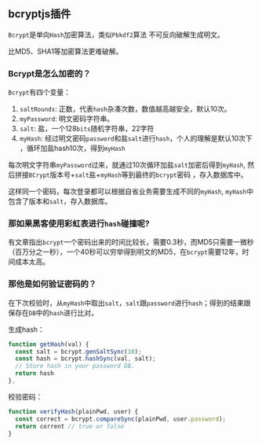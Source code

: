 ## bcryptjs插件

`Bcrypt`是单向`Hash`加密算法，类似`Pbkdf2`算法 不可反向破解生成明文。

比MD5、SHA1等加密算法更难破解。

### Bcrypt是怎么加密的？

`Bcrypt`有四个变量：

1. `saltRounds`: 正数，代表`hash`杂凑次数，数值越高越安全，默认10次。
2. `myPassword`: 明文密码字符串。
3. `salt`: 盐，一个128`bits`随机字符串，22字符
4. `myHash`: 经过明文密码`password`和盐`salt`进行`hash`，个人的理解是默认10次下 ，循环加盐hash10次，得到`myHash`

每次明文字符串`myPassword`过来，就通过10次循环加盐`salt`加密后得到`myHash`, 然后拼接`BCrypt`版本号+`salt`盐+`myHash`等到最终的`bcrypt`密码 ，存入数据库中。

这样同一个密码，每次登录都可以根据自省业务需要生成不同的`myHash`, `myHash`中包含了版本和`salt`，存入数据库。

### 那如果黑客使用彩虹表进行`hash`碰撞呢?
有文章指出`bcrypt`一个密码出来的时间比较长，需要0.3秒，而MD5只需要一微秒（百万分之一秒），一个40秒可以穷举得到明文的MD5，在`bcrypt`需要12年，时间成本太高。

### 那他是如何验证密码的？
在下次校验时，从`myHash`中取出`salt`，`salt`跟`password`进行`hash`；得到的结果跟保存在`DB`中的`hash`进行比对。



生成hash：
```js
function getHash(val) {
  const salt = bcrypt.genSaltSync(10);
  const hash = bcrypt.hashSync(val, salt);
  // Store hash in your password DB.
  return hash
},
```

校验密码：
```js
function verifyHash(plainPwd, user) {
  const correct = bcrypt.compareSync(plainPwd, user.password);
  return corrent // true or false
}
```




